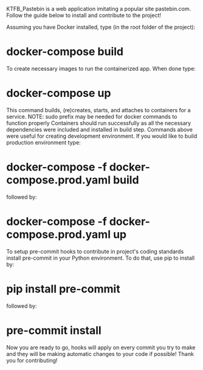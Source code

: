 KTFB_Pastebin is a web application imitating a popular site pastebin.com.
Follow the guide below to install and contribute to the project!

Assuming you have Docker installed, type (in the root folder of the project):

# docker-compose build 

To create necessary images to run the containerized app.
When done type:

# docker-compose up

This command builds, (re)creates, starts, and attaches to containers for a service.
NOTE: sudo prefix may be needed for docker commands to function properly
Containers should run successfully as all the necessary dependencies were included and installed in build step.
Commands above were useful for creating development environment. If you would like to build production environment
type:

# docker-compose -f docker-compose.prod.yaml build

followed by:

# docker-compose -f docker-compose.prod.yaml up


To setup pre-commit hooks to contribute in project's coding standards install pre-commit in your Python environment.
To do that, use pip to install by:

# pip install pre-commit

followed by:

# pre-commit install

Now you are ready to go, hooks will apply on every commit you try to make and they will be making automatic
changes to your code if possible! Thank you for contributing!
